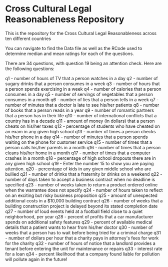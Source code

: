 # Cross Cultural Legal Reasonableness Repository

This is the repository for the Cross Cultural Legal Reasonableness across ten different countries

You can navigate to find the Data file as well as the RCode used to determine median and mean ratings for each of the questions.

There are 34 questions, with question 19 being an attention check. Here are the following questions:

q1	  -   number of hours of TV that a person watches in a day
q2	  -   number of sugary drinks that a person consumes in a week
q3	  -   number of hours that a person spends exercising in a week
q4	  -   number of calories that a person consumes in a day
q5	  -   number of servings of vegetables that a person consumes in a month
q6	  -   number of lies that a person tells in a week
q7	  -   number of minutes that a doctor is late to see his/her patients
q8	  -   number of books that a person reads in a year
q9	  -   number of romantic partners that a person has in their life
q10	  -   number of international conflicts that a country has in a decade
q11	  -   amount of money (in dollars) that a person cheats on his/her taxes
q12	  -   percentage of students who have cheated on an exam in any given high school
q13	  -   number of times a person checks his/her phone in a day
q14	  -   number of minutes that a person spends waiting on the phone for customer service
q15	  -   number of times that a person calls his/her parents in a month
q16	  -   number of times that a person cleans his/her home in a month
q17	  -   number of times that a computer crashes in a month
q18	  -   percentage of high school dropouts there are in any given high school
q19	  -   Enter the number 15 to show you are paying attention.
q20	  -   percentage of kids in any given middle school who are bullied
q21	  -   number of drinks that a fraternity br  drinks on a weekend
q22	  -   number of days taken to accept a business contract when no deadline is specified
q23	  -   number of weeks taken to return a product ordered online when the warrantee does not specify
q24	  -   number of hours taken to reflect on an exciting but risky business proposition
q25	  -   amount of unexpected additional costs in a $10,000 building contract
q26	  -   number of weeks that a building construction project is delayed beyond its stated completion date
q27	  -   number of loud events held at a football field close to a quiet neighborhood, per year
q28	  -   percent of profits that a car manufacturer spends on additional safety features
q29	  -   percent of available medical details that a patient wants to hear from his/her doctor
q30	  -   number of weeks that a person has to wait before being tried for a criminal charge
q31	  -   number of dollars per hour that a charity pays in attorney's fees for   work for the charity
q32	  -   number of hours of notice that a landlord provides a tenant before entering the unit for maintenance or repairs
q33	  -   interest rate for a loan
q34	  -   percent likelihood that a company found liable for pollution will pollute again in the future!



